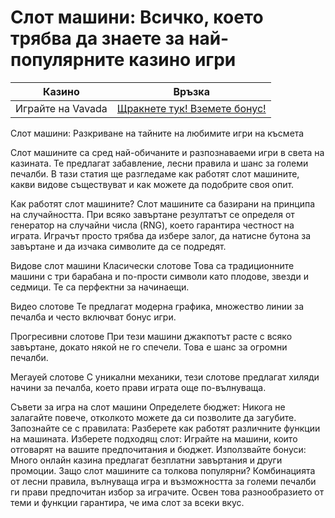 # Слот машини: Всичко, което трябва да знаете за най-популярните казино игри
| Казино                   | Връзка                                                                                         |
|--------------------------|------------------------------------------------------------------------------------------------|
| Играйте на Vavada        | [Щракнете тук! Вземете бонус!](https://partnervavadarv.com/?promo=664c53c2-c126-47df-a9b6-e93726155fae&target=register) |


Слот машини: Разкриване на тайните на любимите игри на късмета

Слот машините са сред най-обичаните и разпознаваеми игри в света на казината. Те предлагат забавление, лесни правила и шанс за големи печалби. В тази статия ще разгледаме как работят слот машините, какви видове съществуват и как можете да подобрите своя опит.

Как работят слот машините?
Слот машините са базирани на принципа на случайността. При всяко завъртане резултатът се определя от генератор на случайни числа (RNG), което гарантира честност на играта. Играчът просто трябва да избере залог, да натисне бутона за завъртане и да изчака символите да се подредят.

Видове слот машини
Класически слотове
Това са традиционните машини с три барабана и по-прости символи като плодове, звезди и седмици. Те са перфектни за начинаещи.

Видео слотове
Те предлагат модерна графика, множество линии за печалба и често включват бонус игри.

Прогресивни слотове
При тези машини джакпотът расте с всяко завъртане, докато някой не го спечели. Това е шанс за огромни печалби.

Мегауей слотове
С уникални механики, тези слотове предлагат хиляди начини за печалба, което прави играта още по-вълнуваща.

Съвети за игра на слот машини
Определете бюджет: Никога не залагайте повече, отколкото можете да си позволите да загубите.
Запознайте се с правилата: Разберете как работят различните функции на машината.
Изберете подходящ слот: Играйте на машини, които отговарят на вашите предпочитания и бюджет.
Използвайте бонуси: Много онлайн казина предлагат безплатни завъртания и други промоции.
Защо слот машините са толкова популярни?
Комбинацията от лесни правила, вълнуваща игра и възможността за големи печалби ги прави предпочитан избор за играчите. Освен това разнообразието от теми и функции гарантира, че има слот за всеки вкус.
